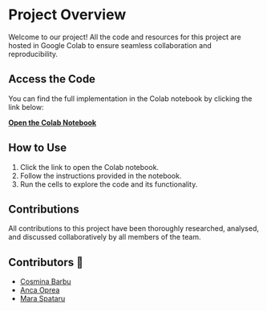 # Project Overview

Welcome to our project! All the code and resources for this project are hosted in Google Colab to ensure seamless collaboration and reproducibility.

## Access the Code

You can find the full implementation in the Colab notebook by clicking the link below:

[**Open the Colab Notebook**](https://colab.research.google.com/drive/1zyIQ0i7qe3OLJV6-Koh5LDQYtyoAAYpd?authuser=0#scrollTo=VKSjVjQBNbQD)

## How to Use

1. Click the link to open the Colab notebook.
2. Follow the instructions provided in the notebook.
3. Run the cells to explore the code and its functionality.

## Contributions

All contributions to this project have been thoroughly researched, analysed, and discussed collaboratively by all members of the team.
## Contributors 🎉

- [Cosmina Barbu](https://github.com/cosminabarbu)
- [Anca Oprea](https://github.com/ancaao)
- [Mara Spataru](https://github.com/mmara13)
